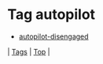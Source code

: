 <!--
title: Tag autopilot
date: 2020-06-28T15:26:59.440Z
tags:
-->
# Tag autopilot

 * [autopilot-disengaged](76578074374.md)

| [Tags](tags.md) | [Top](index.md) |
